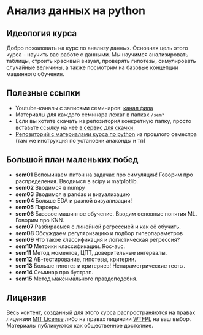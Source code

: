 # Анализ данных на python

## Идеология курса

Добро пожаловать на курс по анализу данных. Основная цель этого курса - научить вас работе с данными. Мы научимся анализировать таблицы, строить красивый визуал, проверять гипотезы, симулировать случайные величины, а также посмотрим на базовые концепции машинного обучения. 

## Полезные ссылки

- Youtube-каналы с записями семинаров: [канал фила](https://www.youtube.com/playlist?list=PLNKXA-74YGLjwBGk0zLJJIEAc14XYBHHp)
- Материалы для каждого семинара лежат в папках `/sem*`
- Если вы хотите скачать из репозитория конкретную папку, просто вставьте ссылку на неё [в сервис для скачки.](https://minhaskamal.github.io/DownGit/#/home)
- [Репозиторий с материалами курса по python](https://github.com/hse-econ-data-science/dap_2023) из прошлого семестра (там же инструкция по установки анаконды и тп)

## Большой план маленьких побед

- __sem01__  Вспоминаем питон на задачах про симуляции! Говорим про распределения. Вводимся в scipy и matplotlib.
- __sem02__  Вводимся в numpy 
- __sem03__  Вводимся в pandas и визуализацию
- __sem04__  Больше EDA и разной визуализации!
- __sem05__  Парсеры
- __sem06__  Базовое машинное обучение. Вводим основные понятия ML. Говорим про KNN.
- __sem07__  Разбираемся с линейной регрессией и как её обучить.
- __sem08__  Обсуждаем регуляризацию и подбор гиперпараметров
- __sem09__  Что такое классификация и логистическая регрессия?
- __sem10__  Метрики классификации. Roc-auc.
- __sem11__  Метод моментов, ЦПТ, доверительные интервалы.
- __sem12__  АБ-тестирование, гипотезы, критерии.
- __sem13__  Больше гипотез и критериев! Непараметрические тесты.
- __sem14__  Семинар про бустрап. 
- __sem15__  Метод максимального правдоподобия.

## Лицензия

Весь контент, созданный для этого курса распространяются на правах лицензии [MIT License](https://github.com/hse-econ-data-science/dap_2020_fall/blob/master/LICENSE) либо на правах лицензии [WTFPL](http://www.wtfpl.net/) на ваш выбор. Материалы публикуются как общественное достояние.
